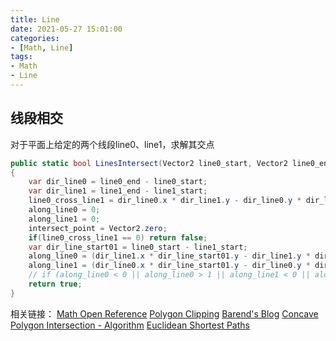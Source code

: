 ```yaml
---
title: Line
date: 2021-05-27 15:01:00
categories:
- [Math, Line]
tags:
- Math
- Line
---
```


## 线段相交

对于平面上给定的两个线段line0、line1，求解其交点
``` C#
public static bool LinesIntersect(Vector2 line0_start, Vector2 line0_end, Vector2 line1_start, Vector2 line1_end, out float line0_cross_line1, out float along_line0, out along_line1, out Vector2 intersect_point)
{
	var dir_line0 = line0_end - line0_start;
	var dir_line1 = line1_end - line1_start;
	line0_cross_line1 = dir_line0.x * dir_line1.y - dir_line0.y * dir_line1.x;
	along_line0 = 0;
	along_line1 = 0;
	intersect_point = Vector2.zero;
	if(line0_cross_line1 == 0) return false;
	var dir_line_start01 = line0_start - line1_start;
	along_line0 = (dir_line1.x * dir_line_start01.y - dir_line1.y * dir_line_start01.x) / line0_cross_line1;
	along_line1 = (dir_line0.x * dir_line_start01.y - dir_line0.y * dir_line_start01.x) / line0_cross_line1;
	// if (along_line0 < 0 || along_line0 > 1 || along_line1 < 0 || along_line1 > 1) return false;
	return true;
}
```
相关链接：
[Math Open Reference](https://mathopenref.com/coordintersection.html)
[Polygon Clipping](https://sean.cm/a/polygon-clipping-pt1)
[Barend's Blog](https://barendgehrels.blogspot.com/2010/12/intersections-1.html)
[Concave Polygon Intersection - Algorithm](https://cs.stackexchange.com/questions/99927/concave-polygon-intersection-algorithm)
[Euclidean Shortest Paths](https://fribbels.github.io/shortestpath/writeup.html)